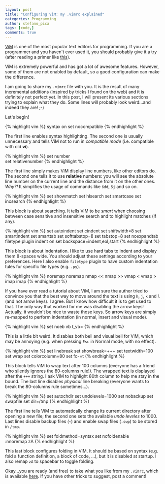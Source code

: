 ```yaml
---
layout: post
title: "Configuring ViM: my .vimrc explained"
categories: Programming
author: stefano_pica
tags: [code,]
comments: true
---
```


[ViM](http://www.vim.org) is one of the most popular text editors for 
programming. If
you are a programmer and you haven't ever used it, you should probably give 
it a try (after reading a primer like [this](https://danielmiessler.com/study/vim/#gs.944UoJI)).

ViM is extremely powerful and has got a lot of awesome features. However, some
of them are not enabled by default, so a good configuration can make the
difference.

I am going to share my `.vimrc` file with you. It is the result of many incremental
additions (inspired by tricks I found on the web) and it is definitely not perfect yet.
In this post, I will present 
its various sections trying to explain what they do. Some lines will
probably look weird...and indeed they are! ;-) 

Let's begin!

{% highlight vim %}
syntax on
set nocompatible
{% endhighlight %}

The first line enables syntax highlighting. The second one is usually
unnecessary and tells ViM not to
run in *compatible mode* (i.e. compatible with old **vi**). 

{% highlight vim %}
set number	
set relativenumber
{% endhighlight %}

The first line simply makes ViM display line numbers, like other editors do. The
second one tells it to use **relative** numbers: you will see the absolute line
number on the current line and the distance from it on the other ones. *Why?!*
It simplifies the usage of commands like `6dd`, `5j` and so on.

{% highlight vim %}
set showmatch
set hlsearch
set smartcase
set incsearch
{% endhighlight %}

This block is about searching. It tells ViM to be *smart* when choosing between
case sensitive and insensitive search and to highlight matches (if any).
	 
{% highlight vim %}
set autoindent
set cindent
set shiftwidth=8
set smartindent
set smarttab
set softtabstop=8
set tabstop=8
set noexpandtab
filetype plugin indent on
set backspace=indent,eol,start
{% endhighlight %}

This block is about indentation. I like to use hard tabs to indent and display
them 8-spaces wide. You should adjust these settings according to your
preferences. Here I also enable `filetype` plugin to have custom indentation
tules for specific file types (e.g. `.py`).

{% highlight vim %}
noremap <Up> <NOP>
noremap <Down> <NOP>
nmap <silent> <Left> <<
nmap <silent> <Right> >>
vmap <silent> <Left> <
vmap <silent> <Right> >
imap <silent> <Left> <C-D>
imap <silent> <Right> <C-T>
{% endhighlight %}

If you have ever read a tutorial about ViM, I am sure the author tried to 
convince you that the best way to move around the text is using `h`, `j`,
`k` and `l` (and not arrow keys). I agree. But I know how difficult it is to
get used to that. The only way that worked for me was disabling the arrow keys!
Actually, it wouldn't be nice to waste those keys. So arrow keys are simply
re-mapped to perform indentation (in normal, insert and visual mode).

{% highlight vim %}
set noeb vb t_vb=
{% endhighlight %}

This is a little bit weird. It disables both bell and visual bell for ViM,
which may be annoying (e.g. when pressing `Esc` in Normal mode, with no effect).

{% highlight vim %}
set linebreak
set showbreak=+++
set textwidth=100
set wrap
set colorcolumn=80
set fo-=t 
{% endhighlight %}

This block tells ViM to wrap text after 100 columns (everyone has a friend who
silently ignores the 80-columns rule!). The wrapped text is displayed after
the `+++` string. I ask ViM to highlight 80th column to help me stay in the
bound. The last line disables *physical* line breaking (everyone
wants to break the 80-columns rule sometimes...).

{% highlight vim %}
set autochdir
set undolevels=1000
set nobackup
set swapfile
set dir=/tmp
{% endhighlight %}

The first line tells ViM to automatically change its current directory after
opening a new file; the second one sets the available *undo leveles* to 1000.
Last lines disable backup files (`~`) and enable swap files (`.swp`) to be
stored in `/tmp`.

{% highlight vim %}
set foldmethod=syntax
set nofoldenable    
:nnoremap <space> zA
{% endhighlight %}

This last block configures folding in ViM. It should be based on syntax (e.g.
fold a function definition, a block of code, ...), but it is disabled at
startup. I also remap `zA` to spacebar to toggle folding.

Okay...you are ready (and free) to take what you like from my `.vimrc`, which is
available [here](https://github.com/73stefano/vimrc/blob/master/vimrc).
If you have other tricks to suggest, post a comment!

